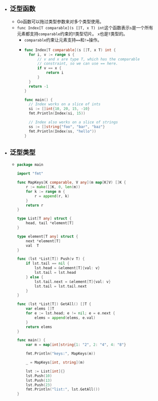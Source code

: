 - ## 泛型函数
	- Go函数可以拖过类型参数来对多个类型使用。
	- `func Index[T comparable](s []T, x T) int`这个函数表示`s`是一个所有元素都支持`comparable`约束的`T`类型切片。 `x`也是`T`类型的。
		- `comparable`约束让元素支持`==`和`!=`操作。
		- ```go
		  func Index[T comparable](s []T, x T) int {
		  	for i, v := range s {
		  		// v and x are type T, which has the comparable
		  		// constraint, so we can use == here.
		  		if v == x {
		  			return i
		  		}
		  	}
		  	return -1
		  }
		  
		  func main() {
		  	// Index works on a slice of ints
		  	si := []int{10, 20, 15, -10}
		  	fmt.Println(Index(si, 15))
		  
		  	// Index also works on a slice of strings
		  	ss := []string{"foo", "bar", "baz"}
		  	fmt.Println(Index(ss, "hello"))
		  }
		  ```
- ## 泛型类型
	- ```go
	  package main
	  
	  import "fmt"
	  
	  func MapKeys[K comparable, V any](m map[K]V) []K {
	      r := make([]K, 0, len(m))
	      for k := range m {
	          r = append(r, k)
	      }
	      return r
	  }
	  
	  type List[T any] struct {
	      head, tail *element[T]
	  }
	  
	  type element[T any] struct {
	      next *element[T]
	      val  T
	  }
	  
	  func (lst *List[T]) Push(v T) {
	      if lst.tail == nil {
	          lst.head = &element[T]{val: v}
	          lst.tail = lst.head
	      } else {
	          lst.tail.next = &element[T]{val: v}
	          lst.tail = lst.tail.next
	      }
	  }
	  
	  func (lst *List[T]) GetAll() []T {
	      var elems []T
	      for e := lst.head; e != nil; e = e.next {
	          elems = append(elems, e.val)
	      }
	      return elems
	  }
	  
	  func main() {
	      var m = map[int]string{1: "2", 2: "4", 4: "8"}
	  
	      fmt.Println("keys:", MapKeys(m))
	  
	      _ = MapKeys[int, string](m)
	  
	      lst := List[int]{}
	      lst.Push(10)
	      lst.Push(13)
	      lst.Push(23)
	      fmt.Println("list:", lst.GetAll())
	  }
	  ```
